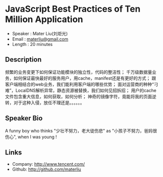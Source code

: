 JavaScript Best Practices of Ten Million Application 
========================

* Speaker   : Mater Liu(刘炬光)
* Email     : materliu@gmail.com
* Length    : 20 minutes

Description
-----------

频繁的业务变更下如何保证功能模块的独立性，代码的整洁性；
千万级数据量业务，如何保证最快最好的服务用户，用cache，manifest还是有更好的方式；
跟客户端相结合的web业务，我们能利用客户端的哪些优势；
面对运营商的种种“刁难”，LocalDNS解析异常，静态资源被替换，我们如何见招拆招；
用户的cache文件包含重大信息，如何获取，如何分析；
神奇的镜像字符，竟能将我的页面逆转，对于这种入侵，放任不理还是。。。。。。


Speaker Bio
-----------

A funny boy who thinks "少壮不努力，老大徒伤悲" as "小孩子不努力，爸妈很伤心", when I was young !

Links
-----

* Company: http://www.tencent.com/
* Github: http://github.com/materliu